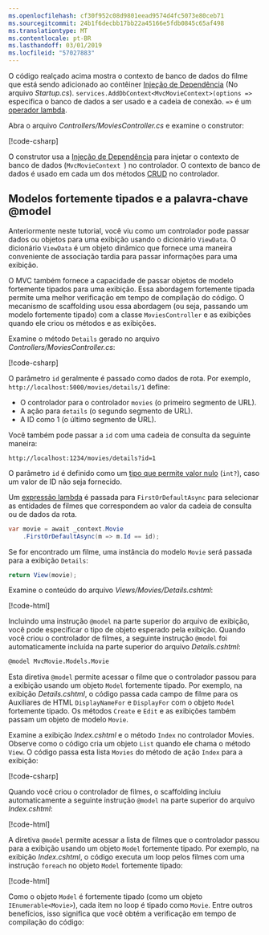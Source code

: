 ```yaml
---
ms.openlocfilehash: cf30f952c08d9801eead9574d4fc5073e80ceb71
ms.sourcegitcommit: 24b1f6decbb17bb22a45166e5fdb0845c65af498
ms.translationtype: MT
ms.contentlocale: pt-BR
ms.lasthandoff: 03/01/2019
ms.locfileid: "57027883"
---
```

O código realçado acima mostra o contexto de banco de dados do filme que está sendo adicionado ao contêiner [Injeção de Dependência](xref:fundamentals/dependency-injection) (No arquivo *Startup.cs*). `services.AddDbContext<MvcMovieContext>(options =>` especifica o banco de dados a ser usado e a cadeia de conexão. `=>` é um [operador lambda](/dotnet/articles/csharp/language-reference/operators/lambda-operator).

Abra o arquivo *Controllers/MoviesController.cs* e examine o construtor:

<!-- l.. Make copy of Movies controller because we comment out the initial index method and update it later  -->

[!code-csharp[](~/tutorials/first-mvc-app/start-mvc/sample/MvcMovie22/Controllers/MC1.cs?name=snippet_1)] 

O construtor usa a [Injeção de Dependência](xref:fundamentals/dependency-injection) para injetar o contexto de banco de dados (`MvcMovieContext `) no controlador. O contexto de banco de dados é usado em cada um dos métodos [CRUD](https://wikipedia.org/wiki/Create,_read,_update_and_delete) no controlador.

<a name="strongly-typed-models-keyword-label"></a>
<a name="strongly-typed-models-and-the--keyword"></a>

## <a name="strongly-typed-models-and-the-model-keyword"></a>Modelos fortemente tipados e a palavra-chave @model

Anteriormente neste tutorial, você viu como um controlador pode passar dados ou objetos para uma exibição usando o dicionário `ViewData`. O dicionário `ViewData` é um objeto dinâmico que fornece uma maneira conveniente de associação tardia para passar informações para uma exibição.

O MVC também fornece a capacidade de passar objetos de modelo fortemente tipados para uma exibição. Essa abordagem fortemente tipada permite uma melhor verificação em tempo de compilação do código. O mecanismo de scaffolding usou essa abordagem (ou seja, passando um modelo fortemente tipado) com a classe `MoviesController` e as exibições quando ele criou os métodos e as exibições.

Examine o método `Details` gerado no arquivo *Controllers/MoviesController.cs*:

[!code-csharp[](~/tutorials/first-mvc-app/start-mvc/sample/MvcMovie22/Controllers/MoviesController.cs?name=snippet_details)]

O parâmetro `id` geralmente é passado como dados de rota. Por exemplo, `http://localhost:5000/movies/details/1` define:

* O controlador para o controlador `movies` (o primeiro segmento de URL).
* A ação para `details` (o segundo segmento de URL).
* A ID como 1 (o último segmento de URL).

Você também pode passar a `id` com uma cadeia de consulta da seguinte maneira:

`http://localhost:1234/movies/details?id=1`

O parâmetro `id` é definido como um [tipo que permite valor nulo](/dotnet/csharp/programming-guide/nullable-types/index) (`int?`), caso um valor de ID não seja fornecido.

Um [expressão lambda](/dotnet/articles/csharp/programming-guide/statements-expressions-operators/lambda-expressions) é passada para `FirstOrDefaultAsync` para selecionar as entidades de filmes que correspondem ao valor da cadeia de consulta ou de dados da rota.

```csharp
var movie = await _context.Movie
    .FirstOrDefaultAsync(m => m.Id == id);
```

Se for encontrado um filme, uma instância do modelo `Movie` será passada para a exibição `Details`:

```csharp
return View(movie);
   ```

Examine o conteúdo do arquivo *Views/Movies/Details.cshtml*:

[!code-html[](~/tutorials/first-mvc-app/start-mvc/sample/MvcMovie22/Views/Movies/DetailsOriginal.cshtml)]

Incluindo uma instrução `@model` na parte superior do arquivo de exibição, você pode especificar o tipo de objeto esperado pela exibição. Quando você criou o controlador de filmes, a seguinte instrução `@model` foi automaticamente incluída na parte superior do arquivo *Details.cshtml*:

```HTML
@model MvcMovie.Models.Movie
   ```

Esta diretiva `@model` permite acessar o filme que o controlador passou para a exibição usando um objeto `Model` fortemente tipado. Por exemplo, na exibição *Details.cshtml*, o código passa cada campo de filme para os Auxiliares de HTML `DisplayNameFor` e `DisplayFor` com o objeto `Model` fortemente tipado. Os métodos `Create` e `Edit` e as exibições também passam um objeto de modelo `Movie`.

Examine a exibição *Index.cshtml* e o método `Index` no controlador Movies. Observe como o código cria um objeto `List` quando ele chama o método `View`. O código passa esta lista `Movies` do método de ação `Index` para a exibição:

[!code-csharp[](~/tutorials/first-mvc-app/start-mvc/sample/MvcMovie22/Controllers/MC1.cs?name=snippet_index)]

Quando você criou o controlador de filmes, o scaffolding incluiu automaticamente a seguinte instrução `@model` na parte superior do arquivo *Index.cshtml*:

<!-- Copy Index.cshtml to IndexOriginal.cshtml -->

[!code-html[](~/tutorials/first-mvc-app/start-mvc/sample/MvcMovie22/Views/Movies/IndexOriginal.cshtml?range=1)]

A diretiva `@model` permite acessar a lista de filmes que o controlador passou para a exibição usando um objeto `Model` fortemente tipado. Por exemplo, na exibição *Index.cshtml*, o código executa um loop pelos filmes com uma instrução `foreach` no objeto `Model` fortemente tipado:

[!code-html[](~/tutorials/first-mvc-app/start-mvc/sample/MvcMovie22/Views/Movies/IndexOriginal.cshtml?highlight=1,31,34,37,40,43,46-48)]

Como o objeto `Model` é fortemente tipado (como um objeto `IEnumerable<Movie>`), cada item no loop é tipado como `Movie`. Entre outros benefícios, isso significa que você obtém a verificação em tempo de compilação do código:
